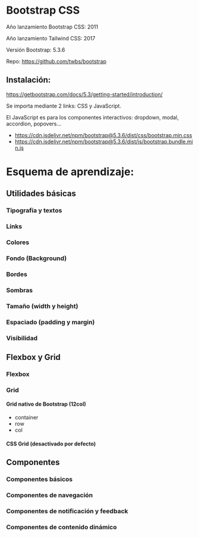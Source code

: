 # Bootstrap CSS

Año lanzamiento Bootstrap CSS: 2011

Año lanzamiento Tailwind CSS: 2017

Versión Bootstrap: 5.3.6

Repo: https://github.com/twbs/bootstrap


## Instalación:

https://getbootstrap.com/docs/5.3/getting-started/introduction/

Se importa mediante 2 links: CSS y JavaScript.

El JavaScript es para los componentes interactivos: dropdown, modal, accordion, popovers...

* https://cdn.jsdelivr.net/npm/bootstrap@5.3.6/dist/css/bootstrap.min.css
* https://cdn.jsdelivr.net/npm/bootstrap@5.3.6/dist/js/bootstrap.bundle.min.js


# Esquema de aprendizaje:

## Utilidades básicas

### Tipografía y textos

### Links

### Colores

### Fondo (Background)

### Bordes

### Sombras

### Tamaño (width y height)

### Espaciado (padding y margin)

### Visibilidad

## Flexbox y Grid

### Flexbox

### Grid

#### Grid nativo de Bootstrap (12col)

* container
* row
* col

#### CSS Grid (desactivado por defecto)

## Componentes

### Componentes básicos

### Componentes de navegación

### Componentes de notificación y feedback

### Componentes de contenido dinámico